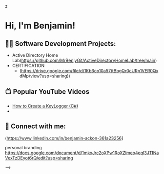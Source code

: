 z<h1>Hi, I'm Benjamin! 

<h2>👨‍💻 Software Development Projects:</h2>

- Active Directory Home Lab(https://github.com/MrBenjyGit/ActiveDirectoryHomeLab/tree/main)
- CERTIFICATION
  - (https://drive.google.com/file/d/1Kb6co10a57ttBbgQr0cURp1VER0QxdMp/view?usp=sharing)) 

<h2>📺 Popular YouTube Videos</h2>

- [How to Create a KeyLogger (C#)](https://www.youtube.com/watch?v=N-L9hklSlNk)
-
<h2> 🤳 Connect with me:</h2>

(https://www.linkedin.com/in/benjamin-ackon-361a23256]

personal branding
https://docs.google.com/document/d/1mkxJrc2oXPw1RoXZlmeo4eqI3JTINaVexTzDEyot6rQ/edit?usp=sharing







-->
